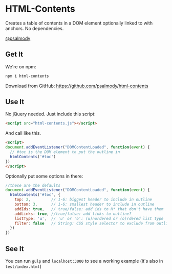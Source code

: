 # HTML-Contents

Creates a table of contents in a DOM element optionally linked to with anchors. No dependencies.

[@psalmody](https://twitter.com/psalmody)

## Get It

We're on npm:

```bash
npm i html-contents
```

Download from GitHub: https://github.com/psalmody/html-contents

## Use It

No jQuery needed. Just include this script:

```html
<script src="html-contents.js"></script>
```

And call like this.

```html
<script>
document.addEventListener("DOMContentLoaded", function(event) {
  // #toc is the DOM element to put the outline in
  htmlContents('#toc')
})
</script>
```

Optionally put some options in there:

```js
//these are the defaults
document.addEventListener("DOMContentLoaded", function(event) {
  htmlContents('#toc', {
    top: 2,         // 1-6: biggest header to include in outline
    bottom: 3,      // 1-6: smallest header to include in outline
    addIds: true,   // true/false: add ids to H* that don't have them
    addLinks: true, //true/false: add links to outline? 
    listType: 'u',  // 'u' or 'o': (u)nordered or (o)rdered list type
    filter: false   // String: CSS style selector to exclude from outline
  })
})
```

## See It

You can run `gulp` and `localhost:3000` to see a working example (it's also in `test/index.html`)

